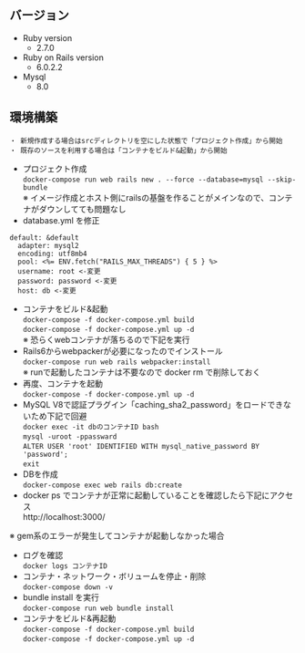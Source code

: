 ## バージョン
- Ruby version
    - 2.7.0
- Ruby on Rails version
    - 6.0.2.2
- Mysql
    - 8.0

## 環境構築
```
・ 新規作成する場合はsrcディレクトリを空にした状態で「プロジェクト作成」から開始
・ 既存のソースを利用する場合は「コンテナをビルド&起動」から開始
```
- プロジェクト作成   
`docker-compose run web rails new . --force --database=mysql --skip-bundle`  
※ イメージ作成とホスト側にrailsの基盤を作ることがメインなので、コンテナがダウンしてても問題なし
- database.yml を修正  
```
default: &default
  adapter: mysql2
  encoding: utf8mb4
  pool: <%= ENV.fetch("RAILS_MAX_THREADS") { 5 } %>
  username: root <-変更
  password: password <-変更
  host: db <-変更
```
- コンテナをビルド&起動  
`docker-compose -f docker-compose.yml build`  
`docker-compose -f docker-compose.yml up -d`  
※ 恐らくwebコンテナが落ちるので下記を実行
- Rails6からwebpackerが必要になったのでインストール  
`docker-compose run web rails webpacker:install`  
※ runで起動したコンテナは不要なので docker rm で削除しておく
- 再度、コンテナを起動  
`docker-compose -f docker-compose.yml up -d`
- MySQL V8で認証プラグイン「caching_sha2_password」をロードできないため下記で回避  
`docker exec -it dbのコンテナID bash`  
`mysql -uroot -ppassward`  
`ALTER USER 'root' IDENTIFIED WITH mysql_native_password BY 'password';`  
`exit`
- DBを作成  
`docker-compose exec web rails db:create`   
- docker ps でコンテナが正常に起動していることを確認したら下記にアクセス  
http://localhost:3000/

※ gem系のエラーが発生してコンテナが起動しなかった場合  
- ログを確認  
`docker logs コンテナID`
- コンテナ・ネットワーク・ボリュームを停止・削除  
`docker-compose down -v`
- bundle install を実行  
`docker-compose run web bundle install`
- コンテナをビルド&再起動  
`docker-compose -f docker-compose.yml build`  
`docker-compose -f docker-compose.yml up -d`
